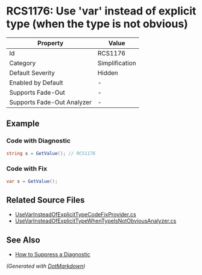 # RCS1176: Use 'var' instead of explicit type \(when the type is not obvious\)

| Property                    | Value          |
| --------------------------- | -------------- |
| Id                          | RCS1176        |
| Category                    | Simplification |
| Default Severity            | Hidden         |
| Enabled by Default          | \-             |
| Supports Fade\-Out          | \-             |
| Supports Fade\-Out Analyzer | \-             |

## Example

### Code with Diagnostic

```csharp
string s = GetValue(); // RCS1176
```

### Code with Fix

```csharp
var s = GetValue();
```

## Related Source Files

* [UseVarInsteadOfExplicitTypeCodeFixProvider.cs](../../src/Analyzers.CodeFixes/CSharp/CodeFixes/UseVarInsteadOfExplicitTypeCodeFixProvider.cs)
* [UseVarInsteadOfExplicitTypeWhenTypeIsNotObviousAnalyzer.cs](../../src/Analyzers/CSharp/Analysis/UseVarInsteadOfExplicitTypeWhenTypeIsNotObviousAnalyzer.cs)

## See Also

* [How to Suppress a Diagnostic](../HowToConfigureAnalyzers.md#how-to-suppress-a-diagnostic)

*\(Generated with [DotMarkdown](http://github.com/JosefPihrt/DotMarkdown)\)*